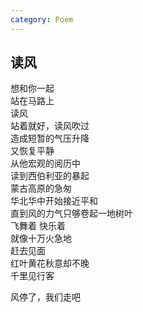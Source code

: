```yaml
---
category: Poem
---
```


## 读风

想和你一起  
站在马路上  
读风  
站着就好，读风吹过  
造成短暂的气压升降  
又恢复平静  
从他宏观的阅历中  
读到西伯利亚的暴起  
蒙古高原的急匆  
华北华中开始接近平和  
直到风的力气只够卷起一地树叶  
飞舞着 快乐着  
就像十万火急地  
赶去见面  
红叶黄花秋意却不晚  
千里见行客


风停了，我们走吧